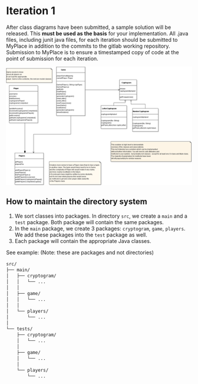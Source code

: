# Iteration 1

After class diagrams have been submitted, a sample solution will be released. This **must be used as the basis** for your implementation. All .java files, including
junit java files, for each iteration should be submitted to MyPlace in addition to the commits to the gitlab working repository. Submission to MyPlace is to
ensure a timestamped copy of code at the point of submission for each iteration.

![image](resources/README/basis.png)

## How to maintain the directory system

1. We sort classes into packages. In directory `src`, we create a `main` and a `test` package.
Both package will contain the same packages.
2. In the `main` package, we create 3 packages: `cryptogram`, `game`, `players`. We add these packages into the `test` package as well.
3. Each package will contain the appropriate Java classes.

See example: (Note: these are packages and not directories)
```
src/
├── main/
│   ├── cryptogram/
│   │   └── ...
│   │   
│   ├── game/
│   │   └── ...
│   │   
│   └── players/
│       └── ...
│       
└── tests/
    ├── cryptogram/
    │   └── ...
    │   
    ├── game/
    │   └── ...
    │   
    └── players/
        └── ...
        
```
